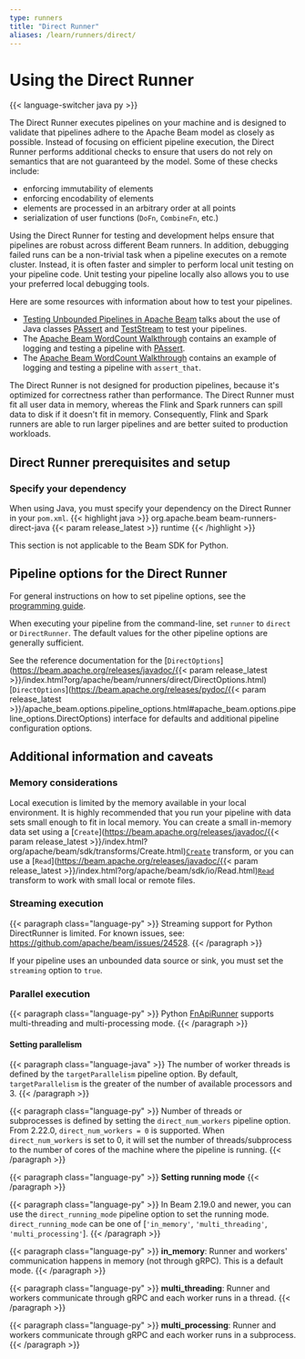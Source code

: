 ```yaml
---
type: runners
title: "Direct Runner"
aliases: /learn/runners/direct/
---
```

<!--
Licensed under the Apache License, Version 2.0 (the "License");
you may not use this file except in compliance with the License.
You may obtain a copy of the License at

http://www.apache.org/licenses/LICENSE-2.0

Unless required by applicable law or agreed to in writing, software
distributed under the License is distributed on an "AS IS" BASIS,
WITHOUT WARRANTIES OR CONDITIONS OF ANY KIND, either express or implied.
See the License for the specific language governing permissions and
limitations under the License.
-->
# Using the Direct Runner

{{< language-switcher java py >}}

The Direct Runner executes pipelines on your machine and is designed to validate that pipelines adhere to the Apache Beam model as closely as possible. Instead of focusing on efficient pipeline execution, the Direct Runner performs additional checks to ensure that users do not rely on semantics that are not guaranteed by the model. Some of these checks include:

* enforcing immutability of elements
* enforcing encodability of elements
* elements are processed in an arbitrary order at all points
* serialization of user functions (`DoFn`, `CombineFn`, etc.)

Using the Direct Runner for testing and development helps ensure that pipelines are robust across different Beam runners. In addition, debugging failed runs can be a non-trivial task when a pipeline executes on a remote cluster. Instead, it is often faster and simpler to perform local unit testing on your pipeline code. Unit testing your pipeline locally also allows you to use your preferred local debugging tools.

Here are some resources with information about how to test your pipelines.
<ul>
  <!-- Java specific links -->
  <li class="language-java"><a href="/blog/2016/10/20/test-stream.html">Testing Unbounded Pipelines in Apache Beam</a> talks about the use of Java classes <a href="https://beam.apache.org/releases/javadoc/{{< param release_latest >}}/index.html?org/apache/beam/sdk/testing/PAssert.html">PAssert</a> and <a href="https://beam.apache.org/releases/javadoc/{{< param release_latest >}}/index.html?org/apache/beam/sdk/testing/TestStream.html">TestStream</a> to test your pipelines.</li>
  <li class="language-java">The <a href="/get-started/wordcount-example/#testing-your-pipeline-with-asserts">Apache Beam WordCount Walkthrough</a> contains an example of logging and testing a pipeline with <a href="https://beam.apache.org/releases/javadoc/{{< param release_latest >}}/index.html?org/apache/beam/sdk/testing/PAssert.html">PAssert</a>.</li>

  <!-- Python specific links -->
  <li class="language-py">The <a href="/get-started/wordcount-example/#testing-your-pipeline-with-asserts">Apache Beam WordCount Walkthrough</a> contains an example of logging and testing a pipeline with <code>assert_that</code>.</li>
</ul>

The Direct Runner is not designed for production pipelines, because it's optimized for correctness rather than performance. The Direct Runner must fit all user data in memory, whereas the Flink and Spark runners can spill data to disk if it doesn't fit in memory. Consequently, Flink and Spark runners are able to run larger pipelines and are better suited to production workloads.

## Direct Runner prerequisites and setup

### Specify your dependency

<span class="language-java">When using Java, you must specify your dependency on the Direct Runner in your `pom.xml`.</span>
{{< highlight java >}}
<dependency>
   <groupId>org.apache.beam</groupId>
   <artifactId>beam-runners-direct-java</artifactId>
   <version>{{< param release_latest >}}</version>
   <scope>runtime</scope>
</dependency>
{{< /highlight >}}

<span class="language-py">This section is not applicable to the Beam SDK for Python.</span>

## Pipeline options for the Direct Runner

For general instructions on how to set pipeline options, see the [programming guide](/documentation/programming-guide/#configuring-pipeline-options).

When executing your pipeline from the command-line, set `runner` to `direct` or `DirectRunner`. The default values for the other pipeline options are generally sufficient.

See the reference documentation for the
<span class="language-java">[`DirectOptions`](https://beam.apache.org/releases/javadoc/{{< param release_latest >}}/index.html?org/apache/beam/runners/direct/DirectOptions.html)</span>
<span class="language-py">[`DirectOptions`](https://beam.apache.org/releases/pydoc/{{< param release_latest >}}/apache_beam.options.pipeline_options.html#apache_beam.options.pipeline_options.DirectOptions)</span>
interface for defaults and additional pipeline configuration options.

## Additional information and caveats

### Memory considerations

Local execution is limited by the memory available in your local environment. It is highly recommended that you run your pipeline with data sets small enough to fit in local memory. You can create a small in-memory data set using a <span class="language-java">[`Create`](https://beam.apache.org/releases/javadoc/{{< param release_latest >}}/index.html?org/apache/beam/sdk/transforms/Create.html)</span><span class="language-py">[`Create`](https://github.com/apache/beam/blob/master/sdks/python/apache_beam/transforms/core.py)</span> transform, or you can use a <span class="language-java">[`Read`](https://beam.apache.org/releases/javadoc/{{< param release_latest >}}/index.html?org/apache/beam/sdk/io/Read.html)</span><span class="language-py">[`Read`](https://github.com/apache/beam/blob/master/sdks/python/apache_beam/io/iobase.py)</span> transform to work with small local or remote files.

### Streaming execution

{{< paragraph class="language-py" >}}
Streaming support for Python DirectRunner is limited. For known issues, see: https://github.com/apache/beam/issues/24528.
{{< /paragraph >}}

If your pipeline uses an unbounded data source or sink, you must set the `streaming` option to `true`.

### Parallel execution

{{< paragraph class="language-py" >}}
Python [FnApiRunner](/contribute/runner-guide/#the-fn-api) supports multi-threading and multi-processing mode.
{{< /paragraph >}}

#### Setting parallelism

{{< paragraph class="language-java" >}}
The number of worker threads is defined by the `targetParallelism` pipeline option.
By default, `targetParallelism` is the greater of the number of available processors and 3.
{{< /paragraph >}}

{{< paragraph class="language-py" >}}
Number of threads or subprocesses is defined by setting the `direct_num_workers` pipeline option.
From 2.22.0, `direct_num_workers = 0` is supported. When `direct_num_workers` is set to 0, it will set the number of threads/subprocess to the number of cores of the machine where the pipeline is running.
{{< /paragraph >}}

{{< paragraph class="language-py" >}}
<strong>Setting running mode</strong>
{{< /paragraph >}}

{{< paragraph class="language-py" >}}
In Beam 2.19.0 and newer, you can use the `direct_running_mode` pipeline option to set the running mode.
`direct_running_mode` can be one of [`'in_memory'`, `'multi_threading'`, `'multi_processing'`].
{{< /paragraph >}}

{{< paragraph class="language-py" >}}
<b>in_memory</b>: Runner and workers' communication happens in memory (not through gRPC). This is a default mode.
{{< /paragraph >}}

{{< paragraph class="language-py" >}}
<b>multi_threading</b>: Runner and workers communicate through gRPC and each worker runs in a thread.
{{< /paragraph >}}

{{< paragraph class="language-py" >}}
<b>multi_processing</b>: Runner and workers communicate through gRPC and each worker runs in a subprocess.
{{< /paragraph >}}
